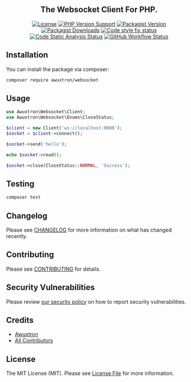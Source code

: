 <h2 align="center">
    <strong>The Websocket Client For PHP.</strong>
</h2>

<p align="center">
    <a href="https://github.com/awuxtron/websocket/blob/main/README.md"><img alt="License" src="https://img.shields.io/github/license/awuxtron/websocket?style=flat-square"></a>
    <a href="https://php.net"><img alt="PHP Version Support" src="https://img.shields.io/packagist/php-v/awuxtron/websocket?style=flat-square"></a>
    <a href="https://packagist.org/packages/awuxtron/websocket"><img alt="Packagist Version" src="https://img.shields.io/packagist/v/awuxtron/websocket?style=flat-square"></a>
    <a href="https://packagist.org/packages/awuxtron/websocket"><img alt="Packagist Downloads" src="https://img.shields.io/packagist/dt/awuxtron/websocket?style=flat-square"></a>
    <a href="https://github.com/awuxtron/websocket/actions/workflows/fix-code-style.yml"><img alt="Code style fix status" src="https://img.shields.io/github/workflow/status/awuxtron/websocket/fix-code-style?label=code%20style&style=flat-square"></a>
    <a href="https://github.com/awuxtron/websocket/actions/workflows/analyse.yml"><img alt="Code Static Analysis Status" src="https://img.shields.io/github/workflow/status/awuxtron/websocket/analyse?label=analyse&style=flat-square"></a>
    <a href="https://github.com/awuxtron/websocket/actions/workflows/run-tests.yml"><img alt="GitHub Workflow Status" src="https://img.shields.io/github/workflow/status/awuxtron/websocket/run-tests?label=tests&style=flat-square"></a>
</p>

## Installation

You can install the package via composer:

```bash
composer require awuxtron/websocket
```

## Usage

```php
use Awuxtron\Websocket\Client;
use Awuxtron\Websocket\Enums\CloseStatus;

$client = new Client('ws://localhost:8080');
$socket = $client->connect();

$socket->send('hello');

echo $socket->read();

$socket->close(CloseStatus::NORMAL, 'Success');

```

## Testing

```bash
composer test
```

## Changelog

Please see [CHANGELOG](CHANGELOG.md) for more information on what has changed recently.

## Contributing

Please see [CONTRIBUTING](../../.github/CONTRIBUTING.md) for details.

## Security Vulnerabilities

Please review [our security policy](../../security/policy) on how to report security vulnerabilities.

## Credits

- [Awuxtron](https://github.com/awuxtron)
- [All Contributors](../../contributors)

## License

The MIT License (MIT). Please see [License File](LICENSE.md) for more information.
